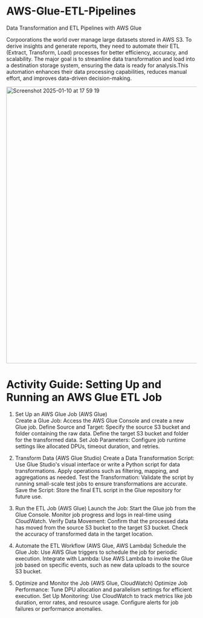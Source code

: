 # AWS-Glue-ETL-Pipelines

Data Transformation and ETL Pipelines with AWS Glue

Corpoorations the world over manage large datasets stored in AWS S3. To derive insights and generate reports, they need to automate their ETL (Extract, Transform, Load) processes for better efficiency, accuracy, and scalability. The major goal is to streamline data transformation and load into a destination storage system, ensuring the data is ready for analysis.This automation enhances their data processing capabilities, reduces manual effort, and improves data-driven decision-making.




<img width="732" alt="Screenshot 2025-01-10 at 17 59 19" src="https://github.com/user-attachments/assets/de63917c-e9a1-4028-ba00-37177345fd8a" />








# Activity Guide: Setting Up and Running an AWS Glue ETL Job

1. Set Up an AWS Glue Job (AWS Glue)  
Create a Glue Job:
Access the AWS Glue Console and create a new Glue job.
Define Source and Target:
Specify the source S3 bucket and folder containing the raw data.
Define the target S3 bucket and folder for the transformed data.
Set Job Parameters:
Configure job runtime settings like allocated DPUs, timeout duration, and retries.

2. Transform Data (AWS Glue Studio)
Create a Data Transformation Script:
Use Glue Studio's visual interface or write a Python script for data transformations.
Apply operations such as filtering, mapping, and aggregations as needed.
Test the Transformation:
Validate the script by running small-scale test jobs to ensure transformations are accurate.
Save the Script:
Store the final ETL script in the Glue repository for future use.

3. Run the ETL Job (AWS Glue)
Launch the Job:
Start the Glue job from the Glue Console.
Monitor job progress and logs in real-time using CloudWatch.
Verify Data Movement:
Confirm that the processed data has moved from the source S3 bucket to the target S3 bucket.
Check the accuracy of transformed data in the target location.

4. Automate the ETL Workflow (AWS Glue, AWS Lambda)
Schedule the Glue Job:
Use AWS Glue triggers to schedule the job for periodic execution.
Integrate with Lambda:
Use AWS Lambda to invoke the Glue job based on specific events, such as new data uploads to the source S3 bucket.

5. Optimize and Monitor the Job (AWS Glue, CloudWatch)
Optimize Job Performance:
Tune DPU allocation and parallelism settings for efficient execution.
Set Up Monitoring:
Use CloudWatch to track metrics like job duration, error rates, and resource usage.
Configure alerts for job failures or performance anomalies.
